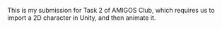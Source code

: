 This is my submission for Task 2 of AMIGOS Club, which requires us to import a 2D character in Unity, and then animate it.
